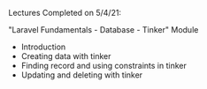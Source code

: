 Lectures Completed on 5/4/21:

"Laravel Fundamentals - Database - Tinker" Module
* Introduction
* Creating data with tinker
* Finding record and using constraints in tinker
* Updating and deleting with tinker
